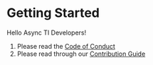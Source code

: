 # Getting Started

Hello Async TI Developers!

1. Please read the [Code of Conduct](CODE_OF_CONDUCT.md)
2. Please read through our [Contribution Guide](CONTRIBUTING.md)
